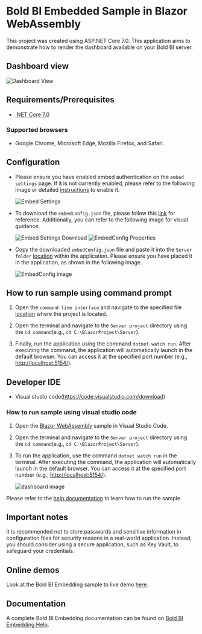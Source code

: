 # Bold BI Embedded Sample in Blazor WebAssembly

This project was created using ASP.NET Core 7.0. This application aims to demonstrate how to render the dashboard available on your Bold BI server.

## Dashboard view

![Dashboard View](https://github.com/boldbi/aspnet-core-sample/assets/91586758/817913b9-620e-43b5-bd98-fed9e800c668)

## Requirements/Prerequisites

* [.NET Core 7.0](https://dotnet.microsoft.com/download/dotnet-core)

### Supported browsers
  
* Google Chrome, Microsoft Edge, Mozilla Firefox, and Safari.

## Configuration

* Please ensure you have enabled embed authentication on the `embed settings` page. If it is not currently enabled, please refer to the following image or detailed [instructions](https://help.boldbi.com/site-administration/embed-settings/#get-embed-secret-code?utm_source=github&utm_medium=backlinks) to enable it.

    ![Embed Settings](https://github.com/boldbi/aspnet-core-sample/assets/91586758/b3a81978-9eb4-42b2-92bb-d1e2735ab007)

* To download the `embedConfig.json` file, please follow this [link](https://help.boldbi.com/site-administration/embed-settings/#get-embed-configuration-file?utm_source=github&utm_medium=backlinks) for reference. Additionally, you can refer to the following image for visual guidance.
  
    ![Embed Settings Download](https://github.com/boldbi/aspnet-core-sample/assets/91586758/d27d4cfc-6a3e-4c34-975e-f5f22dea6172)
    ![EmbedConfig Properties](https://github.com/boldbi/aspnet-core-sample/assets/91586758/d6ce925a-0d4c-45d2-817e-24d6d59e0d63)

* Copy the downloaded `embedConfig.json` file and paste it into the `Server folder` [location](https://github.com/boldbi/blazor-webassembly-sample/tree/master/BlazorWebAssembly/Server) within the application. Please ensure you have placed it in the application, as shown in the following image.

    ![EmbedConfig image](https://github.com/boldbi/blazor-webassembly-sample/assets/91586758/f0e65790-6db0-4ff5-8302-29100b1f66fa)

## How to run sample using command prompt

  1. Open the `command line interface` and navigate to the specified file [location](https://github.com/boldbi/blazor-webassembly-sample/tree/master/BlazorWebAssembly) where the project is located.

  2. Open the terminal and navigate to the `Server project` directory using the `cd command`(e.g., `cd C:\BlazorProject\Server`).
  
  3. Finally, run the application using the command `dotnet watch run`. After executing the command, the application will automatically launch in the default browser. You can access it at the specified port number (e.g., <http://localhost:5154/>).

## Developer IDE

* Visual studio code(<https://code.visualstudio.com/download>)

### How to run sample using visual studio code

  1. Open the [Blazor WebAssembly](https://github.com/boldbi/blazor-webassembly-sample/tree/master/BlazorWebAssembly) sample in Visual Studio Code.

  2. Open the terminal and navigate to the `Server project` directory using the `cd command`(e.g., `cd C:\BlazorProject\Server`).

  3. To run the application, use the command `dotnet watch run` in the terminal. After executing the command, the application will automatically launch in the default browser. You can access it at the specified port number (e.g., <http://localhost:5154/>).

     ![dashboard image](https://github.com/boldbi/aspnet-core-sample/assets/91586758/817913b9-620e-43b5-bd98-fed9e800c668)

Please refer to the [help documentation](https://help.boldbi.com/embedding-options/embedding-sdk/samples/blazor-web-assembly/#how-to-run-blazor-webassembly-sample?utm_source=github&utm_medium=backlinks) to learn how to run the sample.

## Important notes

It is recommended not to store passwords and sensitive information in configuration files for security reasons in a real-world application. Instead, you should consider using a secure application, such as Key Vault, to safeguard your credentials.

## Online demos

Look at the Bold BI Embedding sample to live demo [here](https://samples.boldbi.com/embed?utm_source=github&utm_medium=backlinks).

## Documentation

A complete Bold BI Embedding documentation can be found on [Bold BI Embedding Help](https://help.boldbi.com/embedded-bi/javascript-based/?utm_source=github&utm_medium=backlinks).
